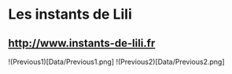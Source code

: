 # Les instants de Lili
## http://www.instants-de-lili.fr

!(Previous1)[Data/Previous1.png]
!(Previous2)[Data/Previous2.png]

